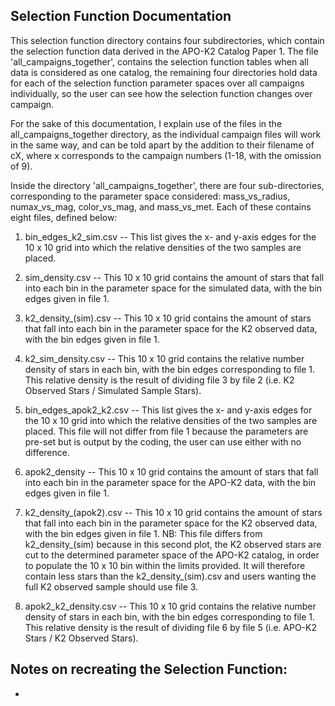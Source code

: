 Selection Function Documentation
-

This selection function directory contains four subdirectories, which contain the selection function data derived in the APO-K2 Catalog Paper 1. 
The file 'all_campaigns_together', contains the selection function tables when all data is considered as one catalog, the remaining four directories hold data for each of the selection function parameter spaces over all campaigns individually, so the user can see how the selection function changes over campaign. 

For the sake of this documentation, I explain use of the files in the all_campaigns_together directory, as the individual campaign files will work in the same way, and can be told apart by the addition to their filename of cX, where x corresponds to the campaign numbers (1-18, with the omission of 9). 

Inside the directory 'all_campaigns_together', there are four sub-directories, corresponding to the parameter space considered: mass_vs_radius, numax_vs_mag, color_vs_mag, and mass_vs_met. Each of these contains eight files, defined below: 

1. bin_edges_k2_sim.csv -- This list gives the x- and y-axis edges for the 10 x 10 grid into which the relative densities of the two samples are placed.
2. sim_density.csv -- This 10 x 10 grid contains the amount of stars that fall into each bin in the parameter space for the simulated data, with the bin edges given in file 1.
3. k2_density_(sim).csv -- This 10 x 10 grid contains the amount of stars that fall into each bin in the parameter space for the K2 observed data, with the bin edges given in file 1.
3. k2_sim_density.csv -- This 10 x 10 grid contains the relative number density of stars in each bin, with the bin edges corresponding to file 1. This relative density is the result of dividing file 3 by file 2 (i.e. K2 Observed Stars / Simulated Sample Stars). 

4. bin_edges_apok2_k2.csv -- This list gives the x- and y-axis edges for the 10 x 10 grid into which the relative densities of the two samples are placed. This file will not differ from file 1 because the parameters are pre-set but is output by the coding, the user can use either with no difference. 
5. apok2_density -- This 10 x 10 grid contains the amount of stars that fall into each bin in the parameter space for the APO-K2 data, with the bin edges given in file 1. 
6. k2_density_(apok2).csv -- This 10 x 10 grid contains the amount of stars that fall into each bin in the parameter space for the K2 observed data, with the bin edges given in file 1. NB: This file differs from k2_density_(sim) because in this second plot, the K2 observed stars are cut to the determined parameter space of the APO-K2 catalog, in order to populate the 10 x 10 bin within the limits provided. It will therefore contain less stars than the k2_density_(sim).csv and users wanting the full K2 observed sample should use file 3. 
7. apok2_k2_density.csv -- This 10 x 10 grid contains the relative number density of stars in each bin, with the bin edges corresponding to file 1. This relative density is the result of dividing file 6 by file 5 (i.e. APO-K2 Stars / K2 Observed Stars). 

Notes on recreating the Selection Function: 
-

* 

